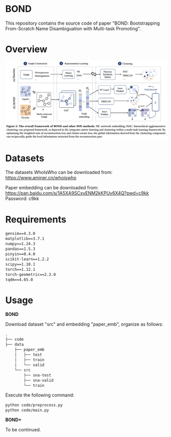 # BOND
This repository contains the source code of paper "BOND: Bootstrapping From-Scratch Name Disambiguation with Multi-task Promoting".

# Overview
![Overview](/Bond.png)
# Datasets
The datasets WhoIsWho can be downloaded from: https://www.aminer.cn/whoiswho

Paper embedding can be downloaded from: https://pan.baidu.com/s/1A5XA9SCxvENM2kKPUv6X4Q?pwd=c9kk 
Password: c9kk

# Requirements
    gensim==4.3.0
    matplotlib==3.7.1
    numpy==1.24.3
    pandas==1.5.3
    pinyin==0.4.0
    scikit-learn==1.2.2
    scipy==1.10.1
    torch==1.12.1
    torch-geometric==2.2.0
    tqdm==4.65.0

# Usage

**BOND**

Download dataset "src" and embedding "paper_emb", organize as follows:


    .
    ├── code
    ├── data
        ├── paper_emb
        │   ├── test
        │   ├── train
        │   └── valid
        └── src
            ├── sna-test
            ├── sna-valid
            └── train


Execute the following command:

    python code/preprocess.py
    python code/main.py


**BOND+**

To be continued.


